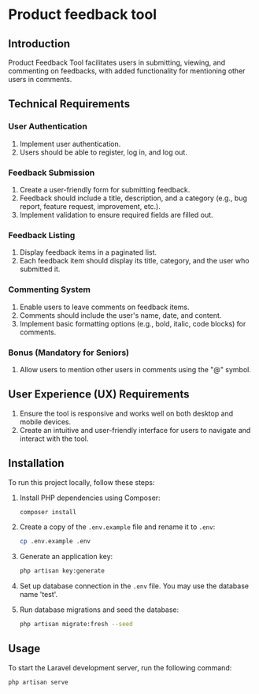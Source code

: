 # Product feedback tool

## Introduction

Product Feedback Tool facilitates users in submitting, viewing, and commenting on feedbacks, with added functionality for mentioning other users in comments.

## Technical Requirements

### User Authentication
1. Implement user authentication.
2. Users should be able to register, log in, and log out.

### Feedback Submission
1. Create a user-friendly form for submitting feedback.
2. Feedback should include a title, description, and a category (e.g., bug report, feature request, improvement, etc.).
3. Implement validation to ensure required fields are filled out.

### Feedback Listing
1. Display feedback items in a paginated list.
2. Each feedback item should display its title, category, and the user who submitted it.

### Commenting System
1. Enable users to leave comments on feedback items.
2. Comments should include the user's name, date, and content.
3. Implement basic formatting options (e.g., bold, italic, code blocks) for comments.

### Bonus (Mandatory for Seniors)
1. Allow users to mention other users in comments using the "@" symbol.

## User Experience (UX) Requirements
1. Ensure the tool is responsive and works well on both desktop and mobile devices.
2. Create an intuitive and user-friendly interface for users to navigate and interact with the tool.


## Installation

To run this project locally, follow these steps:

1. Install PHP dependencies using Composer:

    ```bash
    composer install
    ```

2. Create a copy of the `.env.example` file and rename it to `.env`:

    ```bash
    cp .env.example .env
    ```

3. Generate an application key:

    ```bash
    php artisan key:generate
    ```

4. Set up database connection in the `.env` file. You may use the database name 'test'.

5. Run database migrations and seed the database:
    ```bash
    php artisan migrate:fresh --seed
    ```

## Usage

To start the Laravel development server, run the following command:

```bash
php artisan serve
```
